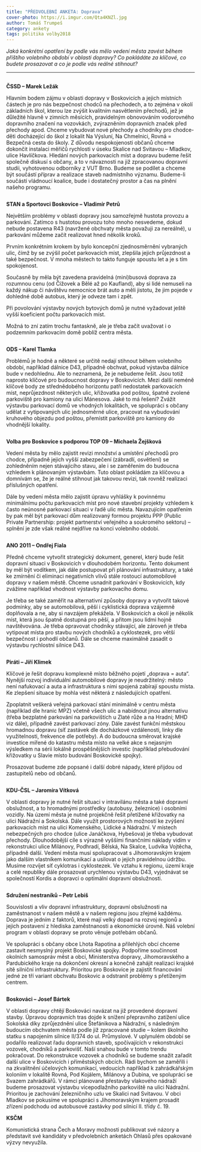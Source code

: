 ```yaml
---
title: "PŘEDVOLEBNÍ ANKETA: Doprava"
cover-photo: https://i.imgur.com/Qta4KNZl.jpg
author: Tomáš Trumpeš
category: ankety
tags: politika volby2018
---
```


*Jaká konkrétní opatření by podle vás mělo vedení města zavést během příštího volebního období v oblasti dopravy? Co pokládáte za klíčové, co budete prosazovat a co je podle vás reálné stihnout?*

---

<img class="profile-picture" src="https://i.imgur.com/wiGlxdk.jpg" alt="" />

**ČSSD – Marek Ležák**

Hlavním bodem zájmu v oblasti dopravy v Boskovicích a jejich místních částech je pro nás bezpečnost chodců na přechodech, a to zejména v okolí základních škol, kterou lze zvýšit kvalitním nasvětlením přechodů, jež je důležité hlavně v zimních měsících, pravidelným obnovováním vodorovného dopravního značení na vozovkách, zvýrazněním dopravních značek před přechody apod. Chceme vybudovat nové přechody a chodníky pro chodce-děti docházející do škol z lokalit Na Výsluní, Na Chmelnici, Rovná = Bezpečná cesta do školy. Z důvodu nespokojenosti občanů chceme dokončit instalaci měřičů rychlosti v úseku Skalice nad Svitavou – Mladkov, ulice Havlíčkova. Hledání nových parkovacích míst a dopravu budeme řešit společně diskusí s občany, a to v návaznosti na již zpracovanou dopravní studii, vyhotovenou odborníky z VUT Brno. Budeme se podílet a chceme být součástí příprav a realizace staveb nadmístního významu. Budeme-li součástí vládnoucí koalice, bude i dostatečný prostor a čas na plnění našeho programu.

<img class="profile-picture" src="https://i.imgur.com/ySQMuc7.jpg" alt="" />

**STAN a Sportovci Boskovice – Vladimír Petrů**

Největším problémy v oblasti dopravy jsou samozřejmě hustota provozu a parkování. Zatímco s hustotou provozu toho mnoho nesvedeme, dokud nebude postavena R43 (navržené obchvaty města považuji za nereálné), u parkování můžeme začít realizovat hned několik kroků. 

Prvním konkrétním krokem by bylo koncepční zjednosměrnění vybraných ulic, čímž by se zvýšil počet parkovacích míst, zlepšila jejich průjezdnost a také bezpečnost. V mnoha městech to takto funguje spoustu let a je s tím spokojenost. 

Současně by měla být zavedena pravidelná (mini)busová doprava za rozumnou cenu (od Čížovek a Bělé až po Kaufland), aby si lidé nemuseli na každý nákup či návštěvu nemocnice brát auto a měli jistotu, že jim pojede v dohledné době autobus, který je odveze tam i zpět.

Při povolování výstavby nových bytových domů je nutné vyžadovat ještě vyšší koeficient počtu parkovacích míst.  

Možná to zní zatím trochu fantaskně, ale je třeba začít uvažovat i o podzemním parkovacím domě poblíž centra města. 

<img class="profile-picture" src="https://i.imgur.com/fmMm69X.jpg" alt="" />

**ODS – Karel Tlamka**

Problémů je hodně a některé se určitě nedají stihnout během volebního období, například dálnice D43, případně obchvat, pokud výstavba dálnice bude v nedohlednu. Ale to neznamená, že je nebudeme řešit. Jsou totiž naprosto klíčové pro budoucnost dopravy v Boskovicích. Mezi další neméně klíčové body ze střednědobého horizontu patří nedostatek parkovacích míst, neprůjezdnost některých ulic, křižovatka pod poštou, špatně zvolené parkoviště pro kamiony na ulici Mánesova. Jaké to má řešení? Zvážit výstavbu parkovací domů ve vhodných lokalitách, ve spolupráci s občany udělat z vytipovaných ulic jednosměrné ulice, pracovat na vybudování kruhového objezdu pod poštou, přemístit parkoviště pro kamiony do vhodnější lokality.

<img class="profile-picture" src="https://i.imgur.com/SrS8v9L.jpg" alt="" />

**Volba pro Boskovice s podporou TOP 09 – Michaela Žejšková**

Vedení města by mělo zajistit revizi množství a umístění přechodů pro chodce, případně jejich vyšší zabezpečení (zábradlí, osvětlení) se zohledněním nejen stávajícího stavu, ale i se zaměřením do budoucna vzhledem k plánovaným výstavbám. Tuto oblast pokládám za klíčovou a domnívám se, že je reálné stihnout jak takovou revizi, tak rovněž realizaci příslušných opatření.

Dále by vedení města mělo zajistit úpravu vyhlášky k povinnému minimálnímu počtu parkovacích míst pro nové stavební projekty vzhledem k často neúnosné parkovací situaci v řadě ulic města. Navazujícím opatřením by pak měl být parkovací dům realizovaný formou projektu PPP (Public Private Partnership: projekt partnerství veřejného a soukromého sektoru) – splnění je zde však reálné nejdříve na konci volebního období.

<img class="profile-picture" src="https://i.imgur.com/xw7Ixxu.jpg" alt="" />

**ANO 2011 – Ondřej Fiala**

Předně chceme vytvořit strategický dokument, generel, který bude řešit dopravní situaci v Boskovicích v dlouhodobém horizontu. Tento dokument by měl být vodítkem, jak dále postupovat při plánování infrastruktury, a také ke zmírnění či eliminaci negativních vlivů stále rostoucí automobilové dopravy v našem městě. Chceme usnadnit parkování v Boskovicích, kdy zvážíme například vhodnost výstavby parkovacího domu.

Je třeba se také zaměřit na alternativní způsoby dopravy a vytvořit takové podmínky, aby se automobilová, pěší i cyklistická doprava vzájemně doplňovala a ne, aby si navzájem překážela. V Boskovicích a okolí je několik míst, která jsou špatně dostupná pro pěší, a přitom jsou lidmi hojně navštěvována. Je třeba opravovat chodníky stávající, ale zároveň je třeba vytipovat místa pro stavbu nových chodníků a cyklostezek, pro větší bezpečnost i pohodlí občanů. Dále se chceme maximálně zasadit o výstavbu rychlostní silnice D43.

<img class="profile-picture" src="https://i.imgur.com/gMWzmnN.jpg" alt="" />

**Piráti – Jiří Klimek**

Klíčové je řešit dopravu komplexně místo běžného pojetí „doprava = auta“. Nynější rozvoj individuální automobilové dopravy je neudržitelný: město není nafukovací a auta a infrastruktura s nimi spojená zabírají spoustu místa. Ke zlepšení situace by mohla vést některá z následujících opatření.

Zpoplatnit veškerá veřejná parkovací stání minimálně v centru města (například dle hranic MPZ) včetně všech ulic a nabídnout jinou alternativu (třeba bezplatné parkování na parkovištích u Zlaté růže a na Hradní; MHD viz dále), případně zavést parkovací zóny. Dále zavést funkční městskou hromadnou dopravu (síť zastávek dle docházkové vzdálenosti, linky dle využitelnosti, frekvence dle potřeby). A do budoucna směrovat krajské investice mířené do katastru města místo na velké akce s nejasným výsledkem na sérii lokálně prospěšnějších investic (například přebudování křižovatky u Slavie místo budování Boskovické spojky).

Prosazovat budeme zde popsané i další dobré nápady, které přijdou od zastupitelů nebo od občanů.

<img class="profile-picture" src="https://i.imgur.com/ALkv4nq.jpg" alt="" />

**KDU-ČSL – Jaromíra Vítková**

V oblasti dopravy je nutné řešit situaci v intravilánu města a také dopravní obslužnost, a to hromadnými prostředky (autobusy, železnice) i osobními vozidly. Na území města je nutné projekčně řešit přetížené křižovatky na ulici Nádražní a Sokolská. Dále využít prostorových možností ke zvýšení parkovacích míst na ulici Komenského, Lidické a Nádražní. V místech nebezpečných pro chodce (ulice Janáčkova, Hybešova) je třeba vybudovat přechody. Dlouhodobější cíle s výrazně vyššími finančními náklady vidím v rekonstrukci ulice Milánovy, Podhradí, Bělská, Na Skalce, Ludvíka Vojtěcha, případně další. Vedení města musí spolupracovat s Jihomoravským krajem jako dalším vlastníkem komunikací a usilovat o jejich pravidelnou údržbu. Musíme rozvíjet síť cyklotras i cyklostezek. Ve vztahu k regionu, území kraje a celé republiky dále prosazovat urychlenou výstavbu D43, vyjednávat se společností Kordis a dopravci o optimální dopravní obslužnosti.

<img class="profile-picture" src="https://i.imgur.com/3wnbTJ4.jpg" alt="" />

**Sdružení nestraníků – Petr Lebiš**

Souvislosti a vliv dopravní infrastruktury, dopravní obslužnosti na zaměstnanost v našem městě a v našem regionu jsou zřejmé každému. Doprava je jedním z faktorů, které mají velký dopad na rozvoj regionů a jejich postavení z hlediska zaměstnanosti a ekonomické úrovně. Náš volební program v oblasti dopravy se proto věnuje potřebám občanů.

Ve spolupráci s občany obce Lhota Rapotina a přilehlých obcí chceme zastavit nesmyslný projekt Boskovické spojky. Podpoříme součinnost okolních samospráv měst a obcí, Ministerstva dopravy, Jihomoravského a Pardubického kraje na dokončení okresní a konečně zahájit realizaci krajské sítě silniční infrastruktury. Prioritou pro Boskovice je zajistit financování jedné ze tří variant obchvatu Boskovic a odstranit problémy s přetíženým centrem.

<img class="profile-picture" src="https://i.imgur.com/m7Ce10v.jpg" alt="" />

**Boskováci – Josef Bártek**

V oblasti dopravy chtějí Boskováci navázat na již provedené dopravní stavby. Úpravou dopravních tras dojde k snížení přepravního zatížení ulice Sokolská díky zprůjezdnění ulice Štefánikova a Nádražní, s následným budoucím obchvatem města podle již zpracované studie – kolem školního statku s napojením silnice II/374 do ul. Průmyslové. V uplynulém období se podařilo realizovat řadu dopravních staveb, spočívajících v rekonstrukci vozovek, chodníků a parkovišť. Naší snahou bude v tomto trendu pokračovat. Do rekonstrukce vozovek a chodníků se budeme snažit zařadit další ulice v Boskovicích i příměstských obcích. Rádi bychom se zaměřili i na zkvalitnění účelových komunikací, vedoucích například k zahrádkářským koloniím v lokalitě Rovná, Pod Kojálem, Milánovy a Dubina, ve spolupráci se Svazem zahrádkářů. V rámci plánované přestavby vlakového nádraží budeme prosazovat výstavbu vícepodlažního parkoviště na ulici Nádražní. Prioritou je zachování železničního uzlu ve Skalici nad Svitavou. V obci Mladkov se pokusíme ve spolupráci s Jihomoravským krajem prosadit zřízení podchodu od autobusové zastávky pod silnicí II. třídy č. 19.

**KSČM**

Komunistická strana Čech a Moravy možnosti publikovat své názory a představit své kandidáty v předvolebních anketách Ohlasů přes opakované výzvy nevyužila.